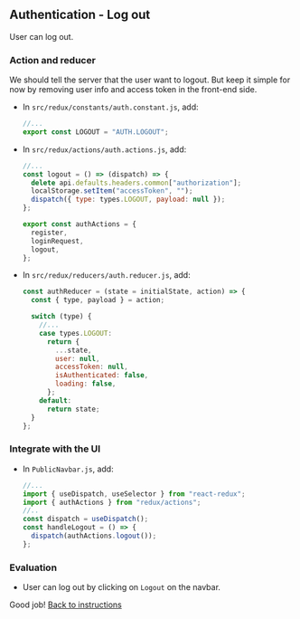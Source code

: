 ## Authentication - Log out

User can log out.

### Action and reducer

We should tell the server that the user want to logout. But keep it simple for now by removing user info and access token in the front-end side.

- In `src/redux/constants/auth.constant.js`, add:
  ```javascript
  //...
  export const LOGOUT = "AUTH.LOGOUT";
  ```
- In `src/redux/actions/auth.actions.js`, add:
  ```javascript
  //...
  const logout = () => (dispatch) => {
    delete api.defaults.headers.common["authorization"];
    localStorage.setItem("accessToken", "");
    dispatch({ type: types.LOGOUT, payload: null });
  };

  export const authActions = {
    register,
    loginRequest,
    logout,
  };
  ```
- In `src/redux/reducers/auth.reducer.js`, add:
  ```javascript
  const authReducer = (state = initialState, action) => {
    const { type, payload } = action;

    switch (type) {
      //...
      case types.LOGOUT:
        return {
          ...state,
          user: null,
          accessToken: null,
          isAuthenticated: false,
          loading: false,
        };
      default:
        return state;
    }
  };
  ```

### Integrate with the UI 

- In `PublicNavbar.js`, add:
  ```javascript
  //...
  import { useDispatch, useSelector } from "react-redux";
  import { authActions } from "redux/actions";
  //..
  const dispatch = useDispatch();
  const handleLogout = () => {
    dispatch(authActions.logout());
  };
  ```

### Evaluation

- User can log out by clicking on `Logout` on the navbar.

Good job! [Back to instructions](/README.md)